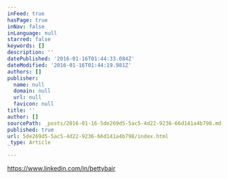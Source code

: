```yaml
---
inFeed: true
hasPage: true
inNav: false
inLanguage: null
starred: false
keywords: []
description: ''
datePublished: '2016-01-16T01:44:33.084Z'
dateModified: '2016-01-16T01:44:19.981Z'
authors: []
publisher:
  name: null
  domain: null
  url: null
  favicon: null
title: ''
author: []
sourcePath: _posts/2016-01-16-5de269d5-5ac5-4d22-9236-66d141a4b798.md
published: true
url: 5de269d5-5ac5-4d22-9236-66d141a4b798/index.html
_type: Article

---
```

https://www.linkedin.com/in/bettybair